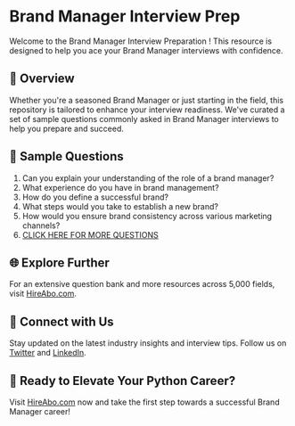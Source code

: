 # Brand Manager Interview Prep

Welcome to the Brand Manager Interview Preparation ! This resource is designed to help you ace your Brand Manager interviews with confidence.

## 🚀 Overview

Whether you're a seasoned Brand Manager or just starting in the field, this repository is tailored to enhance your interview readiness. We've curated a set of sample questions commonly asked in Brand Manager interviews to help you prepare and succeed.

## 📝 Sample Questions

1. Can you explain your understanding of the role of a brand manager?
2. What experience do you have in brand management?
3. How do you define a successful brand?
4. What steps would you take to establish a new brand?
5. How would you ensure brand consistency across various marketing channels?
6. [CLICK HERE FOR MORE QUESTIONS](https://hireabo.com/job/1_0_3/Brand%20Manager)

## 🌐 Explore Further

For an extensive question bank and more resources across 5,000 fields, visit [HireAbo.com](https://www.hireabo.com).

## 📱 Connect with Us

Stay updated on the latest industry insights and interview tips. Follow us on [Twitter](https://twitter.com/hireabo) and [LinkedIn](https://www.linkedin.com/in/hire-abo-3609972a8/).

## 🚀 Ready to Elevate Your Python Career?

Visit [HireAbo.com](https://www.hireabo.com) now and take the first step towards a successful Brand Manager career!